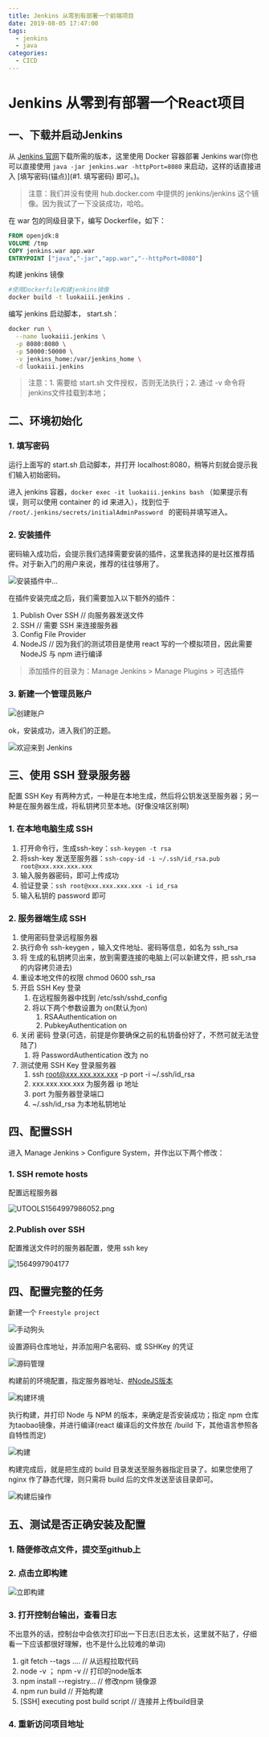 ```yaml
---
title: Jenkins 从零到有部署一个前端项目
date: 2019-08-05 17:47:00
tags: 
  - jenkins
  - java
categories:
  - CICD
---
```


# Jenkins 从零到有部署一个React项目

## 一、下载并启动Jenkins

从 [Jenkins 官网](<https://jenkins.io/download/>)下载所需的版本，这里使用 Docker 容器部署 Jenkins war(你也可以直接使用 `java -jar jenkins.war -httpPort=8080` 来启动，这样的话直接进入 [填写密码(锚点)](#1.  填写密码) 即可。)。

> 注意：我们并没有使用 hub.docker.com 中提供的 jenkins/jenkins 这个镜像。因为我试了一下没装成功，哈哈。

在 war 包的同级目录下，编写 Dockerfile，如下：

```dockerfile
FROM openjdk:8
VOLUME /tmp
COPY jenkins.war app.war
ENTRYPOINT ["java","-jar","app.war","--httpPort=8080"]
```

构建 jenkins 镜像

```sh
#使用Dockerfile构建jenkins镜像
docker build -t luokaiii.jenkins .
```

编写 jenkins 启动脚本， start.sh：

```sh
docker run \
  --name luokaiii.jenkins \
  -p 8080:8080 \
  -p 50000:50000 \
  -v jenkins_home:/var/jenkins_home \
  -d luokaiii.jenkins
```

> 注意：1. 需要给 start.sh 文件授权，否则无法执行；2. 通过 -v 命令将jenkins文件挂载到本地；

## 二、环境初始化

### 1.  填写密码

运行上面写的 start.sh 启动脚本，并打开 localhost:8080，稍等片刻就会提示我们输入初始密码。

进入 jenkins 容器，`docker exec -it luokaiii.jenkins bash` （如果提示有误，则可以使用 container 的 id 来进入），找到位于 `/root/.jenkins/secrets/initialAdminPassword ` 的密码并填写进入。

### 2. 安装插件

密码输入成功后，会提示我们选择需要安装的插件，这里我选择的是社区推荐插件。对于新入门的用户来说，推荐的往往够用了。

![安装插件中...](https://i.loli.net/2019/08/05/URXsYagSkyl96pP.png)

在插件安装完成之后，我们需要加入以下额外的插件：

1. Publish Over SSH     // 向服务器发送文件
2. SSH         // 需要 SSH 来连接服务器
3. Config File Provider
4. NodeJS	 // 因为我们的测试项目是使用 react 写的一个模拟项目，因此需要NodeJS 与 npm 进行编译

> 添加插件的目录为：Manage Jenkins > Manage Plugins > 可选插件

### 3. 新建一个管理员账户

![创建账户](https://i.loli.net/2019/08/05/CYpL2sb3PlefOAi.png)

ok，安装成功，进入我们的正题。

![欢迎来到 Jenkins](https://i.loli.net/2019/08/05/foPH29MNlGvrXsk.png)

## 三、使用 SSH 登录服务器

配置 SSH Key 有两种方式，一种是在本地生成，然后将公钥发送至服务器；另一种是在服务器生成，将私钥拷贝至本地。(好像没啥区别啊)

### 1.  在本地电脑生成 SSH

1. 打开命令行，生成ssh-key：`ssh-keygen -t rsa`
2. 将ssh-key 发送至服务器：`ssh-copy-id -i ~/.ssh/id_rsa.pub root@xxx.xxx.xxx.xxx`
3. 输入服务器密码，即可上传成功
4. 验证登录：`ssh root@xxx.xxx.xxx.xxx -i id_rsa` 
5. 输入私钥的 password 即可

### 2.  服务器端生成 SSH

1. 使用密码登录远程服务器
2. 执行命令 ssh-keygen ，输入文件地址、密码等信息，如名为 ssh_rsa
3. 将 生成的私钥拷贝出来，放到需要连接的电脑上(可以新建文件，把 ssh_rsa 的内容拷贝进去)
4. 重设本地文件的权限 chmod 0600 ssh_rsa
5. 开启 SSH Key 登录
   1. 在远程服务器中找到 /etc/ssh/sshd_config
   2. 将以下两个参数设置为 on(默认为on)
      1. RSAAuthentication on
      2. PubkeyAuthentication on
6. 关闭 密码 登录(可选，前提是你要确保之前的私钥备份好了，不然可就无法登陆了)
   1. 将 PasswordAuthentication 改为 no
7. 测试使用 SSH Key 登录服务器
   1. ssh root@xxx.xxx.xxx.xxx -p port -i ~/.ssh/id_rsa
   2. xxx.xxx.xxx.xxx 为服务器 ip 地址
   3. port 为服务器登录端口
   4. ~/.ssh/id_rsa 为本地私钥地址

## 四、配置SSH

进入 Manage Jenkins >  Configure System，并作出以下两个修改：

### 1. SSH remote hosts

配置远程服务器

![UTOOLS1564997986052.png](https://i.loli.net/2019/08/05/ulX69MTxD1HFwYQ.png)

### 2.Publish over SSH

配置推送文件时的服务器配置，使用 ssh key

![1564997904177](C:\Users\user\AppData\Roaming\Typora\typora-user-images\1564997904177.png)

## 四、配置完整的任务

新建一个 `Freestyle project`

![手动狗头](http://img.pic35.com/uploads/allimg/170701/1-1FF11312380-L.jpg)

设置源码仓库地址，并添加用户名密码、或 SSHKey 的凭证

![源码管理](C:\Users\user\AppData\Roaming\Typora\typora-user-images\1564996570789.png)

构建前的环境配置，指定服务器地址、[#NodeJS版本]()

![构建环境](https://i.loli.net/2019/08/05/MbAGENWmIod94rP.png)

执行构建，并打印 Node 与 NPM 的版本，来确定是否安装成功；指定 npm 仓库为taobao镜像，并进行编译(react 编译后的文件放在 /build 下，其他语言参照各自特性而定)

![构建](https://i.loli.net/2019/08/05/XPuSnVHjb21pqG7.png)

构建完成后，就是把生成的 build 目录发送至服务器指定目录了。如果您使用了 nginx 作了静态代理，则只需将 build 后的文件发送至该目录即可。

![构建后操作](C:\Users\user\AppData\Roaming\Typora\typora-user-images\1564996807629.png)

## 五、测试是否正确安装及配置

### 1. 随便修改点文件，提交至github上

### 2. 点击立即构建

![立即构建](https://i.loli.net/2019/08/05/QlRNP3zxiLmOeJ6.png)

### 3. 打开控制台输出，查看日志

不出意外的话，控制台中会依次打印出一下日志(日志太长，这里就不贴了，仔细看一下应该都很好理解，也不是什么比较难的单词)

1. git fetch --tags ....   // 从远程拉取代码
2. node -v ； npm -v     // 打印的node版本
3. npm  install --registry...    // 修改npm 镜像源
4. npm run build        // 开始构建
5. [SSH] executing post build script    // 连接并上传build目录

### 4. 重新访问项目地址

